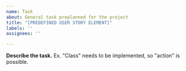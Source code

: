 ```yaml
---
name: Task
about: General task preplanned for the project
title: "[PREDEFINED USER STORY ELEMENT]"
labels: ''
assignees: ''

---
```


**Describe the task.**
Ex. "Class" needs to be implemented, so "action" is possible.
